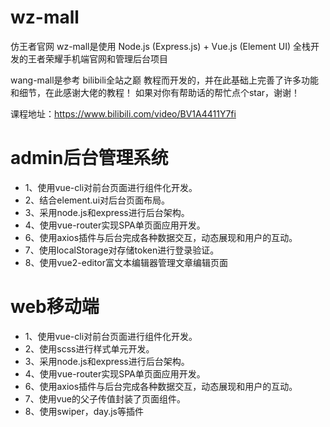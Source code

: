 # wz-mall
 仿王者官网
 wz-mall是使用 Node.js (Express.js) + Vue.js (Element UI) 全栈开发的王者荣耀手机端官网和管理后台项目

 wang-mall是参考 bilibili全站之巅 教程而开发的，并在此基础上完善了许多功能和细节，在此感谢大佬的教程！
 如果对你有帮助话的帮忙点个star，谢谢！

 课程地址：https://www.bilibili.com/video/BV1A4411Y7fi
# admin后台管理系统
* 1、使用vue-cli对前台页面进行组件化开发。
* 2、结合element.ui对后台页面布局。
* 3、采用node.js和express进行后台架构。
* 4、使用vue-router实现SPA单页面应用开发。
* 6、使用axios插件与后台完成各种数据交互，动态展现和用户的互动。
* 7、使用localStorage对存储token进行登录验证。
* 8、使用vue2-editor富文本编辑器管理文章编辑页面
#  web移动端
* 1、使用vue-cli对前台页面进行组件化开发。
* 2、使用scss进行样式单元开发。
* 3、采用node.js和express进行后台架构。
* 4、使用vue-router实现SPA单页面应用开发。
* 6、使用axios插件与后台完成各种数据交互，动态展现和用户的互动。
* 7、使用vue的父子传值封装了页面组件。
* 8、使用swiper，day.js等插件
